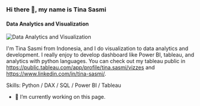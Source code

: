 

### Hi there 👋, my name is Tina Sasmi
#### Data Analytics and Visualization
![Data Analytics and Visualization](https://media.licdn.com/dms/image/D5616AQEizH1r34GPZQ/profile-displaybackgroundimage-shrink_350_1400/0/1694764984456?e=1701907200&v=beta&t=dIQJWEtDqp8mibCB0a_FxrOR_90zTH69H0hU2-HZ1sk)

I'm Tina Sasmi from Indonesia, and I do visualization to data analytics and development. I really enjoy to develop dashboard like Power BI, tableau, and analytics with python languages. You can check out my tableau public in https://public.tableau.com/app/profile/tina.sasmi/vizzes and https://www.linkedin.com/in/tina-sasmi/.

Skills: Python / DAX / SQL / Power BI / Tableau

- 🔭 I’m currently working on this page. 




